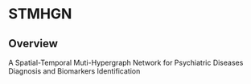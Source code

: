 # STMHGN
## Overview
A Spatial-Temporal Muti-Hypergraph Network for Psychiatric Diseases Diagnosis and Biomarkers Identification
